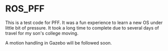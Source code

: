 # ROS_PFF

This is a test code for PFF.
It was a fun experience to learn a new OS under little bit of pressure.
It took a long time to complete due to several days of travel for my son's college moving.

A motion handling in Gazebo will be followed soon.


